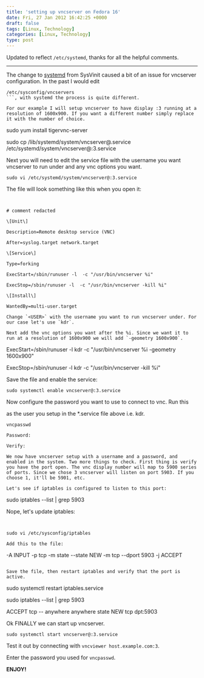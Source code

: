 ```yaml
---
title: 'setting up vncserver on Fedora 16'
date: Fri, 27 Jan 2012 16:42:25 +0000
draft: false
tags: [Linux, Technology]
categories: [Linux, Technology]
type: post
---
```


Updated to reflect `/etc/systemd`, thanks for all the helpful comments.

* * *

The change to [systemd](http://fedoraproject.org/wiki/Features/systemd) from SysVinit caused a bit of an issue for vncserver configuration. In the past I would edit

```
/etc/sysconfig/vncservers
```, with systemd the process is quite different.

For our example I will setup vncserver to have display :3 running at a resolution of 1600x900. If you want a different number simply replace it with the number of choice.

```


sudo yum install tigervnc-server

sudo cp /lib/systemd/system/vncserver@.service /etc/systemd/system/vncserver@:3.service

Next you will need to edit the service file with the username you want vncserver to run under and any vnc options you want.

```
sudo vi /etc/systemd/system/vncserver@:3.service
```

The file will look something like this when you open it:

```


# comment redacted

\[Unit\]

Description=Remote desktop service (VNC)

After=syslog.target network.target

\[Service\]

Type=forking

ExecStart=/sbin/runuser -l  -c "/usr/bin/vncserver %i"

ExecStop=/sbin/runuser -l  -c "/usr/bin/vncserver -kill %i"

\[Install\]

WantedBy=multi-user.target

Change `<USER>` with the username you want to run vncserver under. For our case let's use `kdr`. 

Next add the vnc options you want after the %i. Since we want it to run at a resolution of 1600x900 we will add `-geometry 1600x900`.

```


ExecStart=/sbin/runuser -l kdr -c "/usr/bin/vncserver %i -geometry 1600x900"

ExecStop=/sbin/runuser -l kdr -c "/usr/bin/vncserver -kill %i"

Save the file and enable the service:

```
sudo systemctl enable vncserver@:3.service
```

Now configure the password you want to use to connect to vnc. Run this

as the user you setup in the \*.service file above i.e. kdr.

```
vncpasswd

Password:

Verify:

We now have vncserver setup with a username and a password, and enabled in the system. Two more things to check. First thing is verify you have the port open. The vnc display number will map to 5900 series of ports. Since we chose 3 vncserver will listen on port 5903. If you choose 1, it'll be 5901, etc.

Let's see if iptables is configured to listen to this port:

```
sudo iptables --list | grep 5903

Nope, let's update iptables:

```


sudo vi /etc/sysconfig/iptables

Add this to the file:

```
\-A INPUT -p tcp -m state --state NEW -m tcp --dport 5903 -j ACCEPT
```

Save the file, then restart iptables and verify that the port is active.

```
sudo systemctl restart iptables.service

sudo iptables --list | grep 5903

ACCEPT     tcp  --  anywhere             anywhere             state NEW tcp dpt:5903

Ok FINALLY we can start up vncserver.

```
sudo systemctl start vncserver@:3.service
```

Test it out by connecting with `vncviewer host.example.com:3`.

Enter the password you used for `vncpasswd`.

**ENJOY!**


```
```
```
```
```
```
```